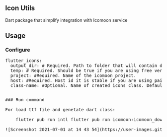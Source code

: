 ## Icon Utils

Dart package that simplify integration with Icomoon service

## Usage

### Configure

<pre>
flutter_icons:
  output_dir: # Required. Path to folder that will contain dart file with icons.
  temp: # Required. Should be true if you are using free verison of icomoon.
  project: #Required. Name of the icomoon project.
  host: #Required. Host id it is stable if you are using paid version of icomoon
  class-name: #Optional. Name of created icons class. Default: AppIcons
<pre>

### Run command

For load ttf file and genetate dart class:

    flutter pub run intl flutter pub run icomoon:icomoon_download [--host {HOST}]
        
![Screenshot 2021-07-01 at 14 43 54](https://user-images.githubusercontent.com/17007214/124120221-3088be80-da7c-11eb-9f06-6bf65cb4ad5a.png)

